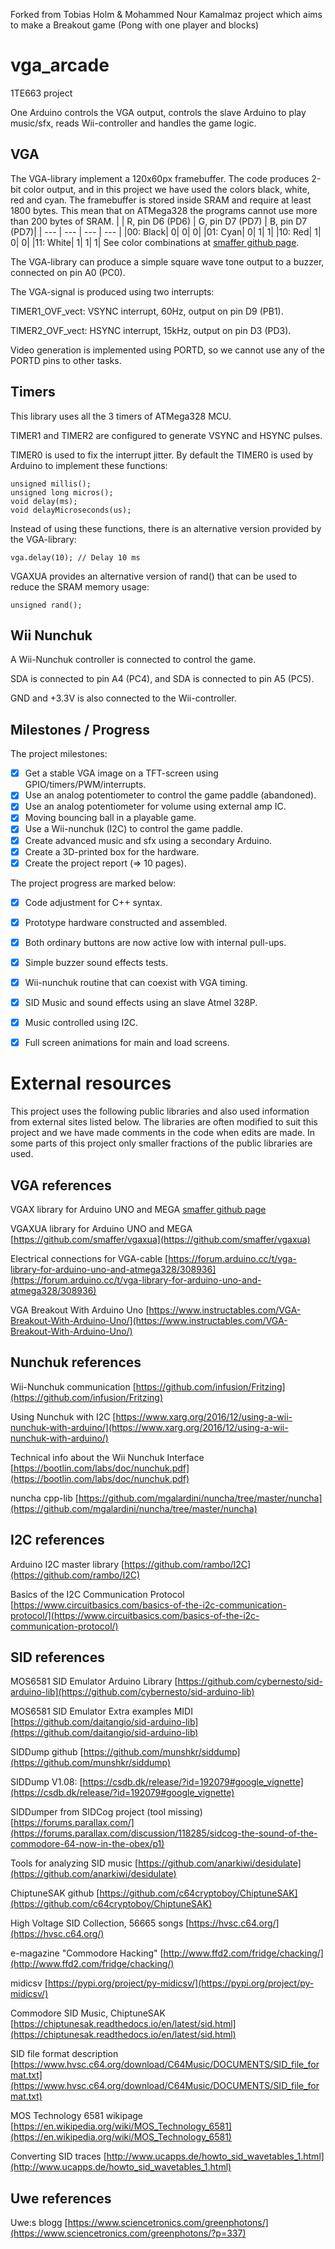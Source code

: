 Forked from Tobias Holm & Mohammed Nour Kamalmaz project which aims to make a Breakout game (Pong with one player and blocks)
# vga_arcade
1TE663 project

One Arduino controls the VGA output, controls the slave Arduino to play music/sfx, reads Wii-controller and handles the game logic.

## VGA
The VGA-library implement a 120x60px framebuffer. The code produces 2-bit color output,
and in this project we have used the colors black, white, red and cyan.
The framebuffer is stored inside SRAM and require at least 1800 bytes.
This mean that on ATMega328 the programs cannot use more than 200 bytes of SRAM.
| | R, pin D6 (PD6) | G, pin D7 (PD7) | B, pin D7 (PD7)|
| --- | --- | --- | --- |
|00: Black|	0|	0|	0|
|01: Cyan|	0|	1|	1|
|10: Red|	1|	0|	0|
|11: White|	1|	1|	1|
See color combinations at [smaffer github page](https://github.com/smaffer/vgax).

The VGA-library can produce a simple square wave tone output to a buzzer, connected on pin A0 (PC0).

The VGA-signal is produced using two interrupts:

TIMER1_OVF_vect: VSYNC interrupt, 60Hz, output on pin D9 (PB1).

TIMER2_OVF_vect: HSYNC interrupt, 15kHz, output on pin D3 (PD3).

Video generation is implemented using PORTD, so we cannot use any of the PORTD pins to other tasks.

## Timers
This library uses all the 3 timers of ATMega328 MCU.

TIMER1 and TIMER2 are configured to generate VSYNC and HSYNC pulses.

TIMER0 is used to fix the interrupt jitter. By default the TIMER0 is used by Arduino to implement these functions:

	unsigned millis();
	unsigned long micros();
	void delay(ms); 
	void delayMicroseconds(us);

Instead of using these functions, there is an alternative version provided by the VGA-library:

	vga.delay(10); // Delay 10 ms

VGAXUA provides an alternative version of rand() that can be used to reduce the SRAM memory usage:

	unsigned rand();


## Wii Nunchuk
A Wii-Nunchuk controller is connected to control the game.

SDA is connected to pin A4 (PC4), and SDA is connected to pin A5 (PC5).

GND and +3.3V is also connected to the Wii-controller.


## Milestones / Progress
The project milestones:
- [x] Get a stable VGA image on a TFT-screen using GPIO/timers/PWM/interrupts.
- [x] Use an analog potentiometer to control the game paddle (abandoned).
- [x] Use an analog potentiometer for volume using external amp IC.
- [x] Moving bouncing ball in a playable game.
- [x] Use a Wii-nunchuk (I2C) to control the game paddle.
- [x] Create advanced music and sfx using a secondary Arduino.
- [x] Create a 3D-printed box for the hardware.
- [x] Create the project report (=> 10 pages).

The project progress are marked below:
- [x] Code adjustment for C++ syntax.
- [x] Prototype hardware constructed and assembled.
- [x] Both ordinary buttons are now active low with internal pull-ups.
- [x] Simple buzzer sound effects tests.
- [x] Wii-nunchuk routine that can coexist with VGA timing.
- [x] SID Music and sound effects using an slave Atmel 328P.
- [x] Music controlled using I2C.
- [x] Full screen animations for main and load screens.


# External resources
This project uses the following public libraries and also used information from external sites listed below. The libraries are often modified to suit this project and we have made comments in the code when edits are made. In some parts of this project only smaller fractions of the public libraries are used.

## VGA references
VGAX library for Arduino UNO and MEGA [smaffer github page](https://github.com/smaffer/vgax)

VGAXUA library for Arduino UNO and MEGA [https://github.com/smaffer/vgaxua](https://github.com/smaffer/vgaxua)

Electrical connections for VGA-cable [https://forum.arduino.cc/t/vga-library-for-arduino-uno-and-atmega328/308936](https://forum.arduino.cc/t/vga-library-for-arduino-uno-and-atmega328/308936)

VGA Breakout With Arduino Uno [https://www.instructables.com/VGA-Breakout-With-Arduino-Uno/](https://www.instructables.com/VGA-Breakout-With-Arduino-Uno/)

## Nunchuk references
Wii-Nunchuk communication [https://github.com/infusion/Fritzing](https://github.com/infusion/Fritzing)

Using Nunchuk with I2C [https://www.xarg.org/2016/12/using-a-wii-nunchuk-with-arduino/](https://www.xarg.org/2016/12/using-a-wii-nunchuk-with-arduino/)

Technical info about the Wii Nunchuk Interface [https://bootlin.com/labs/doc/nunchuk.pdf](https://bootlin.com/labs/doc/nunchuk.pdf)

nuncha cpp-lib [https://github.com/mgalardini/nuncha/tree/master/nuncha](https://github.com/mgalardini/nuncha/tree/master/nuncha)

## I2C references
Arduino I2C master library [https://github.com/rambo/I2C](https://github.com/rambo/I2C)

Basics of the I2C Communication Protocol [https://www.circuitbasics.com/basics-of-the-i2c-communication-protocol/](https://www.circuitbasics.com/basics-of-the-i2c-communication-protocol/)

## SID references
MOS6581 SID Emulator Arduino Library [https://github.com/cybernesto/sid-arduino-lib](https://github.com/cybernesto/sid-arduino-lib)

MOS6581 SID Emulator Extra examples MIDI [https://github.com/daitangio/sid-arduino-lib](https://github.com/daitangio/sid-arduino-lib)

SIDDump github [https://github.com/munshkr/siddump](https://github.com/munshkr/siddump)

SIDDump V1.08: [https://csdb.dk/release/?id=192079#google_vignette](https://csdb.dk/release/?id=192079#google_vignette)

SIDDumper from SIDCog project (tool missing) [https://forums.parallax.com/](https://forums.parallax.com/discussion/118285/sidcog-the-sound-of-the-commodore-64-now-in-the-obex/p1)

Tools for analyzing SID music [https://github.com/anarkiwi/desidulate](https://github.com/anarkiwi/desidulate)

ChiptuneSAK github [https://github.com/c64cryptoboy/ChiptuneSAK](https://github.com/c64cryptoboy/ChiptuneSAK)

High Voltage SID Collection, 56665 songs [https://hvsc.c64.org/](https://hvsc.c64.org/)

e-magazine "Commodore Hacking" [http://www.ffd2.com/fridge/chacking/](http://www.ffd2.com/fridge/chacking/)

midicsv [https://pypi.org/project/py-midicsv/](https://pypi.org/project/py-midicsv/)

Commodore SID Music, ChiptuneSAK [https://chiptunesak.readthedocs.io/en/latest/sid.html](https://chiptunesak.readthedocs.io/en/latest/sid.html)

SID file format description [https://www.hvsc.c64.org/download/C64Music/DOCUMENTS/SID_file_format.txt](https://www.hvsc.c64.org/download/C64Music/DOCUMENTS/SID_file_format.txt)

MOS Technology 6581 wikipage [https://en.wikipedia.org/wiki/MOS_Technology_6581](https://en.wikipedia.org/wiki/MOS_Technology_6581)

Converting SID traces [http://www.ucapps.de/howto_sid_wavetables_1.html](http://www.ucapps.de/howto_sid_wavetables_1.html)

## Uwe references
Uwe:s blogg [https://www.sciencetronics.com/greenphotons/](https://www.sciencetronics.com/greenphotons/?p=337)
